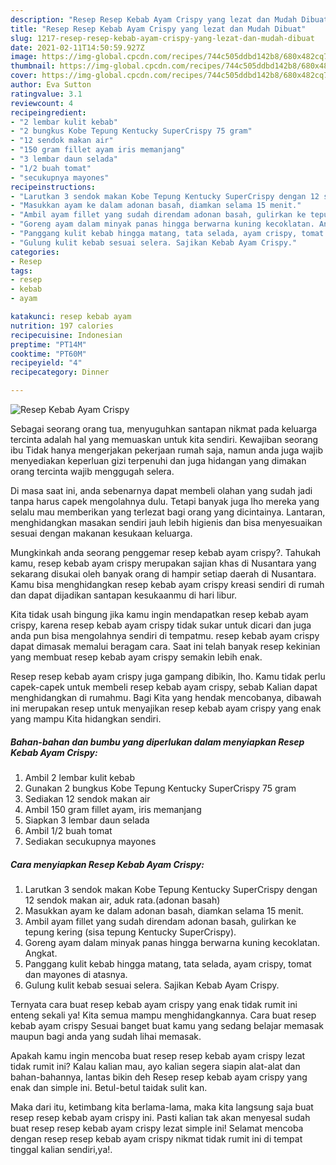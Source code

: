 ```yaml
---
description: "Resep Resep Kebab Ayam Crispy yang lezat dan Mudah Dibuat"
title: "Resep Resep Kebab Ayam Crispy yang lezat dan Mudah Dibuat"
slug: 1217-resep-resep-kebab-ayam-crispy-yang-lezat-dan-mudah-dibuat
date: 2021-02-11T14:50:59.927Z
image: https://img-global.cpcdn.com/recipes/744c505ddbd142b8/680x482cq70/resep-kebab-ayam-crispy-foto-resep-utama.jpg
thumbnail: https://img-global.cpcdn.com/recipes/744c505ddbd142b8/680x482cq70/resep-kebab-ayam-crispy-foto-resep-utama.jpg
cover: https://img-global.cpcdn.com/recipes/744c505ddbd142b8/680x482cq70/resep-kebab-ayam-crispy-foto-resep-utama.jpg
author: Eva Sutton
ratingvalue: 3.1
reviewcount: 4
recipeingredient:
- "2 lembar kulit kebab"
- "2 bungkus Kobe Tepung Kentucky SuperCrispy 75 gram"
- "12 sendok makan air"
- "150 gram fillet ayam iris memanjang"
- "3 lembar daun selada"
- "1/2 buah tomat"
- "secukupnya mayones"
recipeinstructions:
- "Larutkan 3 sendok makan Kobe Tepung Kentucky SuperCrispy dengan 12 sendok makan air, aduk rata.(adonan basah)"
- "Masukkan ayam ke dalam adonan basah, diamkan selama 15 menit."
- "Ambil ayam fillet yang sudah direndam adonan basah, gulirkan ke tepung kering (sisa tepung Kentucky SuperCrispy)."
- "Goreng ayam dalam minyak panas hingga berwarna kuning kecoklatan. Angkat."
- "Panggang kulit kebab hingga matang, tata selada, ayam crispy, tomat dan mayones di atasnya."
- "Gulung kulit kebab sesuai selera. Sajikan Kebab Ayam Crispy."
categories:
- Resep
tags:
- resep
- kebab
- ayam

katakunci: resep kebab ayam 
nutrition: 197 calories
recipecuisine: Indonesian
preptime: "PT14M"
cooktime: "PT60M"
recipeyield: "4"
recipecategory: Dinner

---
```



![Resep Kebab Ayam Crispy](https://img-global.cpcdn.com/recipes/744c505ddbd142b8/680x482cq70/resep-kebab-ayam-crispy-foto-resep-utama.jpg)

Sebagai seorang orang tua, menyuguhkan santapan nikmat pada keluarga tercinta adalah hal yang memuaskan untuk kita sendiri. Kewajiban seorang ibu Tidak hanya mengerjakan pekerjaan rumah saja, namun anda juga wajib menyediakan keperluan gizi terpenuhi dan juga hidangan yang dimakan orang tercinta wajib menggugah selera.

Di masa  saat ini, anda sebenarnya dapat membeli olahan yang sudah jadi tanpa harus capek mengolahnya dulu. Tetapi banyak juga lho mereka yang selalu mau memberikan yang terlezat bagi orang yang dicintainya. Lantaran, menghidangkan masakan sendiri jauh lebih higienis dan bisa menyesuaikan sesuai dengan makanan kesukaan keluarga. 



Mungkinkah anda seorang penggemar resep kebab ayam crispy?. Tahukah kamu, resep kebab ayam crispy merupakan sajian khas di Nusantara yang sekarang disukai oleh banyak orang di hampir setiap daerah di Nusantara. Kamu bisa menghidangkan resep kebab ayam crispy kreasi sendiri di rumah dan dapat dijadikan santapan kesukaanmu di hari libur.

Kita tidak usah bingung jika kamu ingin mendapatkan resep kebab ayam crispy, karena resep kebab ayam crispy tidak sukar untuk dicari dan juga anda pun bisa mengolahnya sendiri di tempatmu. resep kebab ayam crispy dapat dimasak memalui beragam cara. Saat ini telah banyak resep kekinian yang membuat resep kebab ayam crispy semakin lebih enak.

Resep resep kebab ayam crispy juga gampang dibikin, lho. Kamu tidak perlu capek-capek untuk membeli resep kebab ayam crispy, sebab Kalian dapat menghidangkan di rumahmu. Bagi Kita yang hendak mencobanya, dibawah ini merupakan resep untuk menyajikan resep kebab ayam crispy yang enak yang mampu Kita hidangkan sendiri.

<!--inarticleads1-->

##### Bahan-bahan dan bumbu yang diperlukan dalam menyiapkan Resep Kebab Ayam Crispy:

1. Ambil 2 lembar kulit kebab
1. Gunakan 2 bungkus Kobe Tepung Kentucky SuperCrispy 75 gram
1. Sediakan 12 sendok makan air
1. Ambil 150 gram fillet ayam, iris memanjang
1. Siapkan 3 lembar daun selada
1. Ambil 1/2 buah tomat
1. Sediakan secukupnya mayones




<!--inarticleads2-->

##### Cara menyiapkan Resep Kebab Ayam Crispy:

1. Larutkan 3 sendok makan Kobe Tepung Kentucky SuperCrispy dengan 12 sendok makan air, aduk rata.(adonan basah)
1. Masukkan ayam ke dalam adonan basah, diamkan selama 15 menit.
1. Ambil ayam fillet yang sudah direndam adonan basah, gulirkan ke tepung kering (sisa tepung Kentucky SuperCrispy).
1. Goreng ayam dalam minyak panas hingga berwarna kuning kecoklatan. Angkat.
1. Panggang kulit kebab hingga matang, tata selada, ayam crispy, tomat dan mayones di atasnya.
1. Gulung kulit kebab sesuai selera. Sajikan Kebab Ayam Crispy.




Ternyata cara buat resep kebab ayam crispy yang enak tidak rumit ini enteng sekali ya! Kita semua mampu menghidangkannya. Cara buat resep kebab ayam crispy Sesuai banget buat kamu yang sedang belajar memasak maupun bagi anda yang sudah lihai memasak.

Apakah kamu ingin mencoba buat resep resep kebab ayam crispy lezat tidak rumit ini? Kalau kalian mau, ayo kalian segera siapin alat-alat dan bahan-bahannya, lantas bikin deh Resep resep kebab ayam crispy yang enak dan simple ini. Betul-betul taidak sulit kan. 

Maka dari itu, ketimbang kita berlama-lama, maka kita langsung saja buat resep resep kebab ayam crispy ini. Pasti kalian tak akan menyesal sudah buat resep resep kebab ayam crispy lezat simple ini! Selamat mencoba dengan resep resep kebab ayam crispy nikmat tidak rumit ini di tempat tinggal kalian sendiri,ya!.

